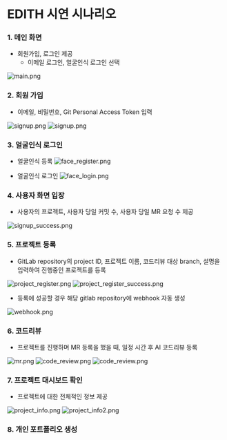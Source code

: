 # EDITH 시연 시나리오

### 1. 메인 화면
- 회원가입, 로그인 제공
  - 이메일 로그인, 얼굴인식 로그인 선택
  
![main.png](./imgs/main.png)

### 2. 회원 가입
- 이메일, 비밀번호, Git Personal Access Token 입력

![signup.png](./imgs/signup.png)
![signup.png](./imgs/signup_success.png)

### 3. 얼굴인식 로그인
- 얼굴인식 등록
  ![face_register.png](./imgs/face_register.png)

- 얼굴인식 로그인
  ![face_login.png](./imgs/face_login.png)

### 4. 사용자 화면 입장
- 사용자의 프로젝트, 사용자 당일 커밋 수, 사용자 당일 MR 요청 수 제공 
  
![signup_success.png](./imgs/signin_success.png)

### 5. 프로젝트 등록
- GitLab repository의 project ID, 프로젝트 이름, 코드리뷰 대상 branch, 설명을 입력하여 진행중인 프로젝트를 등록

![project_register.png](./imgs/project_register.png)
![project_register_success.png](./imgs/project_register_success.png)

- 등록에 성공할 경우 해당 gitlab repository에 webhook 자동 생성
  
![webhook.png](./imgs/webhook.png)

### 6. 코드리뷰
- 프로젝트를 진행하며 MR 등록을 했을 때, 일정 시간 후 AI 코드리뷰 등록

![mr.png](./imgs/mr.png)
![code_review.png](./imgs/code_review1.png)
![code_review.png](./imgs/code_review2.png)

### 7. 프로젝트 대시보드 확인
- 프로젝트에 대한 전체적인 정보 제공

![project_info.png](./imgs/project_info.png)
![project_info2.png](./imgs/project_info2.png)

### 8. 개인 포트폴리오 생성



